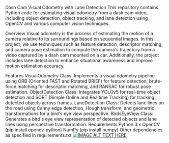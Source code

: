 Dash Cam Visual Odometry with Lane Detection
This repository contains Python code for estimating visual odometry from a dash cam video, including object detection, object tracking, and lane detection using OpenCV and various computer vision techniques.

Overview
Visual odometry is the process of estimating the motion of a camera relative to its surroundings based on sequential images. In this project, we use techniques such as feature detection, descriptor matching, and camera pose estimation to compute the camera's trajectory from a video captured by a dash cam mounted on a car. Additionally, the project includes lane detection to enhance situational awareness and improve motion estimation accuracy.

Features
VisualOdometry Class: Implements a visual odometry pipeline using ORB (Oriented FAST and Rotated BRIEF) for feature detection, brute-force matching for descriptor matching, and RANSAC for robust pose estimation.
ObjectDetection Class: Integrates YOLOv5 for real-time object detection and SORT (Simple Online and Realtime Tracking) for tracking detected objects across frames.
LaneDetection Class: Detects lane lines on the road using Canny edge detection, Hough transform, and geometric transformations for a bird's eye view perspective.
BirdsEyeView Class: Generates a bird's eye view representation of detected objects and lane lines using perspective transformation.
Requirements
Python 3.x
OpenCV (pip install opencv-python)
NumPy (pip install numpy)
Other dependencies as specified in requirements.txt
[![IMAGE ALT TEXT HERE](https://img.youtube.com/vi/QVjUtX0UvVM/0.jpg)](https://www.youtube.com/watch?v=QVjUtX0UvVM)